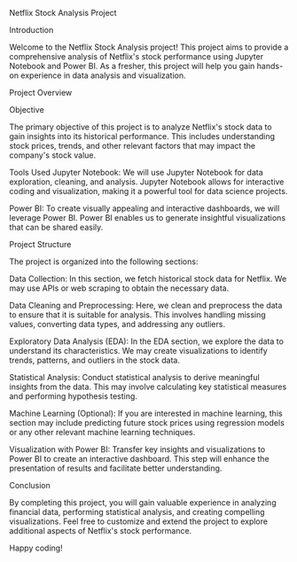 Netflix Stock Analysis Project

Introduction

Welcome to the Netflix Stock Analysis project! This project aims to provide a comprehensive analysis of Netflix's stock performance using Jupyter Notebook and Power BI. As a fresher, this project will help you gain hands-on experience in data analysis and visualization.

Project Overview

Objective

The primary objective of this project is to analyze Netflix's stock data to gain insights into its historical performance. This includes understanding stock prices, trends, and other relevant factors that may impact the company's stock value.

Tools Used
Jupyter Notebook: We will use Jupyter Notebook for data exploration, cleaning, and analysis. Jupyter Notebook allows for interactive coding and visualization, making it a powerful tool for data science projects.

Power BI: To create visually appealing and interactive dashboards, we will leverage Power BI. Power BI enables us to generate insightful visualizations that can be shared easily.

Project Structure

The project is organized into the following sections:

Data Collection: In this section, we fetch historical stock data for Netflix. We may use APIs or web scraping to obtain the necessary data.

Data Cleaning and Preprocessing: Here, we clean and preprocess the data to ensure that it is suitable for analysis. This involves handling missing values, converting data types, and addressing any outliers.

Exploratory Data Analysis (EDA): In the EDA section, we explore the data to understand its characteristics. We may create visualizations to identify trends, patterns, and outliers in the stock data.

Statistical Analysis: Conduct statistical analysis to derive meaningful insights from the data. This may involve calculating key statistical measures and performing hypothesis testing.

Machine Learning (Optional): If you are interested in machine learning, this section may include predicting future stock prices using regression models or any other relevant machine learning techniques.

Visualization with Power BI: Transfer key insights and visualizations to Power BI to create an interactive dashboard. This step will enhance the presentation of results and facilitate better understanding.

Conclusion

By completing this project, you will gain valuable experience in analyzing financial data, performing statistical analysis, and creating compelling visualizations. Feel free to customize and extend the project to explore additional aspects of Netflix's stock performance.

Happy coding!
